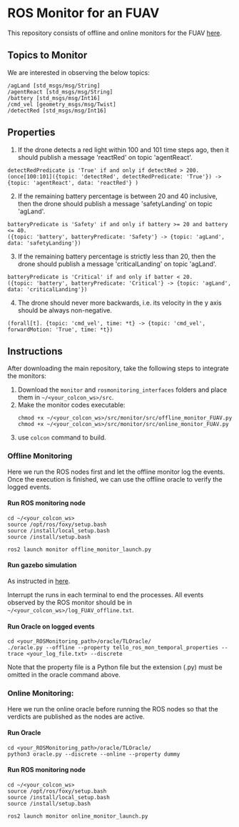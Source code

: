 # ROS Monitor for an FUAV
This repository consists of offline and online monitors for the FUAV [here](https://github.com/iagosilvestre/tello_ros.git).

<!-- At this stage the aim is to observe and log the messages of particular topics. No properties have yet been provided for the oracles to check. Therefore, as a first step, the monitors only track messages published on topic ```detectRed``` of type ```std_msgs.msg.Int16``` by node ```example_node``` in package ```my_ros_package```. -->

## Topics to Monitor
We are interested in observing the below topics:

```
/agLand [std_msgs/msg/String]
/agentReact [std_msgs/msg/String]
/battery [std_msgs/msg/Int16]
/cmd_vel [geometry_msgs/msg/Twist]
/detectRed [std_msgs/msg/Int16]
```
## Properties

1. If the drone detects a red light within 100 and 101 time steps ago, then it should publish a message 'reactRed' on topic 'agentReact'.
    
```
detectRedPredicate is 'True' if and only if detectRed > 200.
(once[100:101]({topic: 'detectRed', detectRedPredicate: 'True'}) -> {topic: 'agentReact', data: 'reactRed'} )
```

2. If the remaining battery percentage is between 20 and 40 inclusive, then the drone should publish a message 'safetyLanding' on topic 'agLand'.
```
batteryPredicate is 'Safety' if and only if battery >= 20 and battery <= 40.
({topic: 'battery', batteryPredicate: 'Safety'} -> {topic: 'agLand', data: 'safetyLanding'})
```

3. If the remaining battery percentage is strictly less than 20, then the drone should publish a message 'criticalLanding' on topic 'agLand'.
```
batteryPredicate is 'Critical' if and only if batter < 20.
({topic: 'battery', batteryPredicate: 'Critical'} -> {topic: 'agLand', data: 'criticalLanding'})
```

4. The drone should never more backwards, i.e. its velocity in the y axis should be always non-negative.
```
(forall[t]. {topic: 'cmd_vel', time: *t} -> {topic: 'cmd_vel', forwardMotion: 'True', time: *t})
```

## Instructions
After downloading the main repository, take the following steps to integrate the monitors:

1. Download the ```monitor``` and ```rosmonitoring_interfaces``` folders and place them in ```~/<your_colcon_ws>/src```. 
2. Make the monitor codes executable:
   ```
   chmod +x ~/<your_colcon_ws>/src/monitor/src/offline_monitor_FUAV.py
   chmod +x ~/<your_colcon_ws>/src/monitor/src/online_monitor_FUAV.py
   ```
3. use ```colcon``` command to build. 

### Offline Monitoring
Here we run the ROS nodes first and let the offline monitor log the events. Once the execution is finished, we can use the offline oracle to verify the logged events.

#### Run ROS monitoring node
```
cd ~/<your_colcon_ws>
source /opt/ros/foxy/setup.bash
source /install/local_setup.bash
source /install/setup.bash

ros2 launch monitor offline_monitor_launch.py
```

#### Run gazebo simulation
As instructed in [here](https://github.com/iagosilvestre/tello_ros?tab=readme-ov-file#run-simulation).

Interrupt the runs in each terminal to end the processes. 
All events observed by the ROS monitor should be in ```~/<your_colcon_ws>/log_FUAV_offline.txt```.

#### Run Oracle on logged events
```
cd <your_ROSMonitoring_path>/oracle/TLOracle/
./oracle.py --offline --property tello_ros_mon_temporal_properties --trace <your_log_file.txt> --discrete
```
Note that the property file is a Python file but the extension (.py) must be omitted in the oracle command above. 

### Online Monitoring:
Here we run the online oracle before running the ROS nodes so that the verdicts are published as the nodes are active.

#### Run Oracle
```
cd <your_ROSMonitoring_path>/oracle/TLOracle/
python3 oracle.py --discrete --online --property dummy
```

#### Run ROS monitoring node
```
cd ~/<your_colcon_ws>
source /opt/ros/foxy/setup.bash
source /install/local_setup.bash
source /install/setup.bash

ros2 launch monitor online_monitor_launch.py
```

